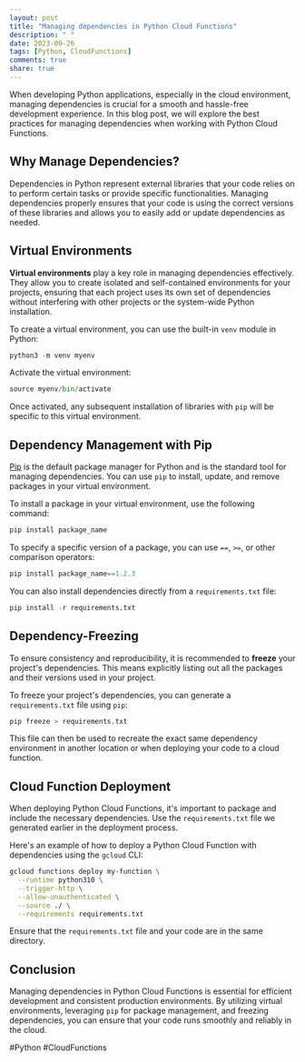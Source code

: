 ```yaml
---
layout: post
title: "Managing dependencies in Python Cloud Functions"
description: " "
date: 2023-09-26
tags: [Python, CloudFunctions]
comments: true
share: true
---
```


When developing Python applications, especially in the cloud environment, managing dependencies is crucial for a smooth and hassle-free development experience. In this blog post, we will explore the best practices for managing dependencies when working with Python Cloud Functions.

## Why Manage Dependencies?

Dependencies in Python represent external libraries that your code relies on to perform certain tasks or provide specific functionalities. Managing dependencies properly ensures that your code is using the correct versions of these libraries and allows you to easily add or update dependencies as needed.

## Virtual Environments

**Virtual environments** play a key role in managing dependencies effectively. They allow you to create isolated and self-contained environments for your projects, ensuring that each project uses its own set of dependencies without interfering with other projects or the system-wide Python installation.

To create a virtual environment, you can use the built-in `venv` module in Python:

```python
python3 -m venv myenv
```

Activate the virtual environment:

```python
source myenv/bin/activate
```

Once activated, any subsequent installation of libraries with `pip` will be specific to this virtual environment.

## Dependency Management with Pip

[Pip](https://pip.pypa.io) is the default package manager for Python and is the standard tool for managing dependencies. You can use `pip` to install, update, and remove packages in your virtual environment.

To install a package in your virtual environment, use the following command:

```python
pip install package_name
```

To specify a specific version of a package, you can use `==`, `>=`, or other comparison operators:

```python
pip install package_name==1.2.3
```

You can also install dependencies directly from a `requirements.txt` file:

```python
pip install -r requirements.txt
```

## Dependency-Freezing

To ensure consistency and reproducibility, it is recommended to **freeze** your project's dependencies. This means explicitly listing out all the packages and their versions used in your project.

To freeze your project's dependencies, you can generate a `requirements.txt` file using `pip`:

```python
pip freeze > requirements.txt
```

This file can then be used to recreate the exact same dependency environment in another location or when deploying your code to a cloud function.

## Cloud Function Deployment

When deploying Python Cloud Functions, it's important to package and include the necessary dependencies. Use the `requirements.txt` file we generated earlier in the deployment process.

Here's an example of how to deploy a Python Cloud Function with dependencies using the `gcloud` CLI:

```bash
gcloud functions deploy my-function \
  --runtime python310 \
  --trigger-http \
  --allow-unauthenticated \
  --source ./ \
  --requirements requirements.txt
```

Ensure that the `requirements.txt` file and your code are in the same directory.

## Conclusion

Managing dependencies in Python Cloud Functions is essential for efficient development and consistent production environments. By utilizing virtual environments, leveraging `pip` for package management, and freezing dependencies, you can ensure that your code runs smoothly and reliably in the cloud.

#Python #CloudFunctions